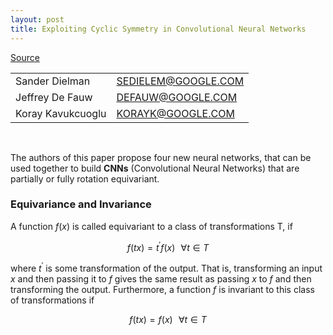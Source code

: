 ```yaml
---
layout: post
title: Exploiting Cyclic Symmetry in Convolutional Neural Networks
---
```


[Source](https://arxiv.org/abs/1602.02660)

<table class='authors'>
  <tr>
    <td>Sander Dielman</td>
    <td class="email"><a href="mailto:SEDIELEM@GOOGLE.COM">SEDIELEM@GOOGLE.COM</a></td>
  </tr>
  <tr>
    <td>Jeffrey De Fauw</td>
    <td class="email"><a href="mailto:DEFAUW@GOOGLE.COM">DEFAUW@GOOGLE.COM</a></td>
  </tr>
  <tr>
    <td>Koray Kavukcuoglu</td>
    <td class="email"><a href="mailto:KORAYK@GOOGLE.COM">KORAYK@GOOGLE.COM</a></td>
  </tr>
</table>

<br/>

<!-- In this paper the use of four new operations that are aimed to introduce rotational equivariance in **convolutional neural networks** (*CNNs*) is discussed. -->

The authors of this paper propose four new neural networks, that can be used together to build **CNNs** (Convolutional Neural Networks) that are partially or fully rotation equivariant.

### Equivariance and Invariance

  A function $f(x)$ is called equivariant to a class of transformations T, if

  $$ f(tx) = t^\prime f(x) \,\,\,\, \forall t \in T$$

  where $t^\prime$ is some transformation of the output. That is, transforming an input $x$ and then passing it to $f$ gives the same result as passing $x$ to $f$ and then transforming the output. Furthermore, a function $f$ is invariant to this class of transformations if

  $$ f(tx) = f(x) \,\,\,\, \forall t \in T$$

